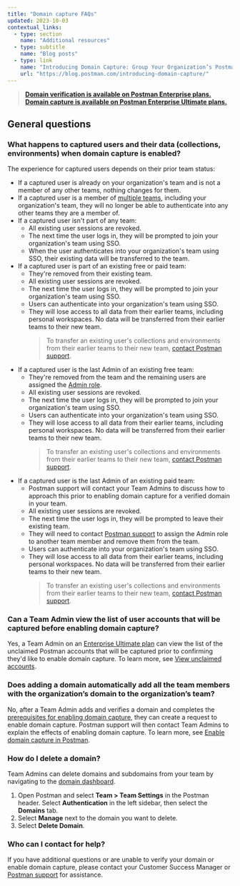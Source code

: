 ```yaml
---
title: "Domain capture FAQs"
updated: 2023-10-03
contextual_links:
  - type: section
    name: "Additional resources"
  - type: subtitle
    name: "Blog posts"
  - type: link
    name: "Introducing Domain Capture: Group Your Organization’s Postman Users into a Single Team"
    url: "https://blog.postman.com/introducing-domain-capture/"
---
```


> **[Domain verification is available on Postman Enterprise plans. Domain capture is available on Postman Enterprise Ultimate plans.](https://www.postman.com/pricing)**

## General questions

### What happens to captured users and their data (collections, environments) when domain capture is enabled?

The experience for captured users depends on their prior team status:

* If a captured user is already on your organization's team and is not a member of any other teams, nothing changes for them.
* If a captured user is a member of [multiple teams](/docs/collaborating-in-postman/working-with-your-team/team-collaboration/#joining-a-team), including your organization's team, they will no longer be able to authenticate into any other teams they are a member of.
* If a captured user isn't part of any team:
    * All existing user sessions are revoked.
    * The next time the user logs in, they will be prompted to join your organization's team using SSO.
    * When the user authenticates into your organization's team using SSO, their existing data will be transferred to the team.
* If a captured user is part of an existing free or paid team:
    * They're removed from their existing team.
    * All existing user sessions are revoked.
    * The next time the user logs in, they will be prompted to join your organization's team using SSO.
    * Users can authenticate into your organization's team using SSO.
    * They will lose access to all data from their earlier teams, including personal workspaces. No data will be transferred from their earlier teams to their new team.
        > To transfer an existing user's collections and environments from their earlier teams to their new team, [contact Postman support](/docs/administration/domain-verification-and-capture/enable-domain-capture/#contact-support-to-manage-accounts).
* If a captured user is the last Admin of an existing free team:
    * They're removed from the team and the remaining users are assigned the [Admin role](/docs/collaborating-in-postman/roles-and-permissions/#team-roles).
    * All existing user sessions are revoked.
    * The next time the user logs in, they will be prompted to join your organization's team using SSO.
    * Users can authenticate into your organization's team using SSO.
    * They will lose access to all data from their earlier teams, including personal workspaces. No data will be transferred from their earlier teams to their new team.
        > To transfer an existing user's collections and environments from their earlier teams to their new team, [contact Postman support](/docs/administration/domain-verification-and-capture/enable-domain-capture/#contact-support-to-manage-accounts).
* If a captured user is the last Admin of an existing paid team:
    * Postman support will contact your Team Admins to discuss how to approach this prior to enabling domain capture for a verified domain in your team.
    * All existing user sessions are revoked.
    * The next time the user logs in, they will be prompted to leave their existing team.
    * They will need to contact [Postman support](https://www.postman.com/support/) to assign the Admin role to another team member and remove them from the team.
    * Users can authenticate into your organization's team using SSO.
    * They will lose access to all data from their earlier teams, including personal workspaces. No data will be transferred from their earlier teams to their new team.
        > To transfer an existing user's collections and environments from their earlier teams to their new team, [contact Postman support](/docs/administration/domain-verification-and-capture/enable-domain-capture/#contact-support-to-manage-accounts).

### Can a Team Admin view the list of user accounts that will be captured before enabling domain capture?

Yes, a Team Admin on an [Enterprise Ultimate plan](https://www.postman.com/pricing) can view the list of the unclaimed Postman accounts that will be captured prior to confirming they'd like to enable domain capture. To learn more, see [View unclaimed accounts](/docs/administration/domain-verification-and-capture/enable-domain-capture/#view-unclaimed-accounts).

### Does adding a domain automatically add all the team members with the organization’s domain to the organization’s team?

No, after a Team Admin adds and verifies a domain and completes the [prerequisites for enabling domain capture](/docs/administration/domain-verification-and-capture/domain-capture-overview/#prerequisites-for-domain-capture), they can create a request to enable domain capture. Postman support will then contact Team Admins to explain the effects of enabling domain capture. To learn more, see [Enable domain capture in Postman](/docs/administration/domain-verification-and-capture/enable-domain-capture/).

### How do I delete a domain?

Team Admins can delete domains and subdomains from your team by navigating to the [domain dashboard](https://go.postman.co/settings/team/domain-capture).

1. Open Postman and select **Team > Team Settings** in the Postman header. Select **Authentication** in the left sidebar, then select the **Domains** tab.
1. Select **Manage** next to the domain you want to delete.
1. Select **Delete Domain**.

### Who can I contact for help?

If you have additional questions or are unable to verify your domain or enable domain capture, please contact your Customer Success Manager or [Postman support](https://www.postman.com/support/) for assistance.

